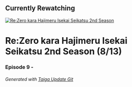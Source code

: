 ﻿
## Currently Rewatching

[![Re:Zero kara Hajimeru Isekai Seikatsu 2nd Season](https://s4.anilist.co/file/anilistcdn/media/anime/cover/medium/bx108632-Z8LOaPpYPK93.jpg)](https://anilist.co/anime/108632)

# Re:Zero kara Hajimeru Isekai Seikatsu 2nd Season (8/13)

### Episode 9 - 

###### *Generated with [Taiga Update Git](https://github.com/nike4613/taiga-update-git)*